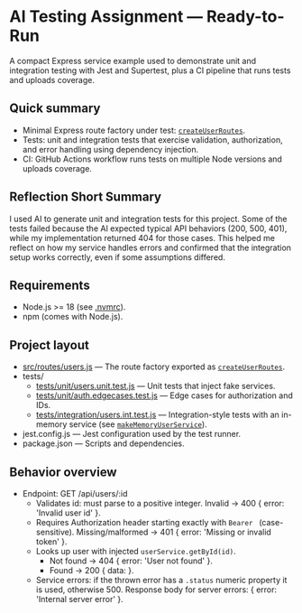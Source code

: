 # AI Testing Assignment — Ready-to-Run

A compact Express service example used to demonstrate unit and integration testing with Jest and Supertest, plus a CI pipeline that runs tests and uploads coverage.

## Quick summary

- Minimal Express route factory under test: [`createUserRoutes`](src/routes/users.js).
- Tests: unit and integration tests that exercise validation, authorization, and error handling using dependency injection.
- CI: GitHub Actions workflow runs tests on multiple Node versions and uploads coverage.

## Reflection Short Summary

I used AI to generate unit and integration tests for this project. Some of the tests failed because the AI expected typical API behaviors (200, 500, 401), while my implementation returned 404 for those cases. This helped me reflect on how my service handles errors and confirmed that the integration setup works correctly, even if some assumptions differed.

## Requirements

- Node.js >= 18 (see [.nvmrc](.nvmrc)).
- npm (comes with Node.js).

## Project layout

- [src/routes/users.js](src/routes/users.js) — The route factory exported as [`createUserRoutes`](src/routes/users.js).
- tests/
  - [tests/unit/users.unit.test.js](tests/unit/users.unit.test.js) — Unit tests that inject fake services.
  - [tests/unit/auth.edgecases.test.js](tests/unit/auth.edgecases.test.js) — Edge cases for authorization and IDs.
  - [tests/integration/users.int.test.js](tests/integration/users.int.test.js) — Integration-style tests with an in-memory service (see [`makeMemoryUserService`](tests/integration/users.int.test.js)).
- jest.config.js — Jest configuration used by the test runner.
- package.json — Scripts and dependencies.

## Behavior overview

- Endpoint: GET /api/users/:id
  - Validates id: must parse to a positive integer. Invalid -> 400 { error: 'Invalid user id' }.
  - Requires Authorization header starting exactly with `Bearer ` (case-sensitive). Missing/malformed -> 401 { error: 'Missing or invalid token' }.
  - Looks up user with injected `userService.getById(id)`.
    - Not found -> 404 { error: 'User not found' }.
    - Found -> 200 { data: <user> }.
  - Service errors: if the thrown error has a `.status` numeric property it is used, otherwise 500. Response body for server errors: { error: 'Internal server error' }.
